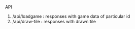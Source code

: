 API

1. /api/loadgame : responses with game data of particular id
2. /api/draw-tile : responses with drawn tile